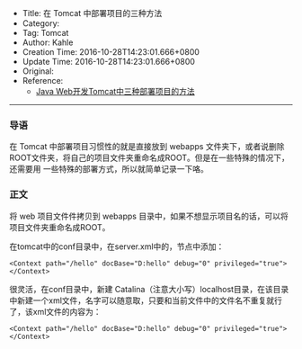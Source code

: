 - Title: 在 Tomcat 中部署项目的三种方法
- Category:
- Tag: Tomcat
- Author: Kahle
- Creation Time: 2016-10-28T14:23:01.666+0800
- Update Time: 2016-10-28T14:23:01.666+0800
- Original:
- Reference:
    - [Java Web开发Tomcat中三种部署项目的方法](http://shuyangyang.blog.51cto.com/1685768/1040127)

---


### 导语

在 Tomcat 中部署项目习惯性的就是直接放到 webapps 文件夹下，或者说删除ROOT文件夹，将自己的项目文件夹重命名成ROOT。但是在一些特殊的情况下，还需要用 一些特殊的部署方式，所以就简单记录一下咯。


### 正文

将 web 项目文件件拷贝到 webapps 目录中，如果不想显示项目名的话，可以将项目文件夹重命名成ROOT。

在tomcat中的conf目录中，在server.xml中的，<host/>节点中添加：
```
<Context path="/hello" docBase="D:hello" debug="0" privileged="true"></Context>
```

很灵活，在conf目录中，新建 Catalina（注意大小写）localhost目录，在该目录中新建一个xml文件，名字可以随意取，只要和当前文件中的文件名不重复就行了，该xml文件的内容为：
```
<Context path="/hello" docBase="D:hello" debug="0" privileged="true"></Context>
```


